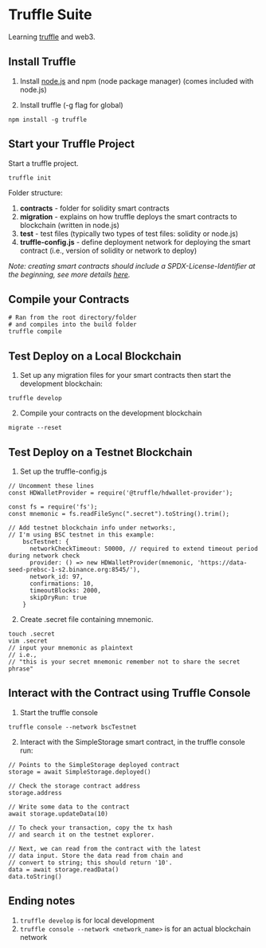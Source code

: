 # Truffle Suite

Learning [truffle](https://trufflesuite.com/) and web3.

## Install Truffle

1. Install [node.js](https://nodejs.org/en/download/) and npm (node package manager) (comes included with node.js)

2. Install truffle (-g flag for global)

```
npm install -g truffle
```

## Start your Truffle Project

Start a truffle project.

```
truffle init
```

Folder structure:

1. **contracts** - folder for solidity smart contracts
2. **migration** - explains on how truffle deploys the smart contracts to blockchain (written in node.js)
3. **test** - test files (typically two types of test files: solidity or node.js)
4. **truffle-config.js** - define deployment network for deploying the smart contract (i.e., version of solidity or network to deploy)

_Note: creating smart contracts should include a SPDX-License-Identifier at the beginning, see more details [here](https://docs.soliditylang.org/en/v0.6.8/layout-of-source-files.html)._

## Compile your Contracts

```
# Ran from the root directory/folder
# and compiles into the build folder
truffle compile
```

## Test Deploy on a Local Blockchain

1. Set up any migration files for your smart contracts then start the development blockchain:

```
truffle develop
```

2. Compile your contracts on the development blockchain

```
migrate --reset
```

## Test Deploy on a Testnet Blockchain

1. Set up the truffle-config.js

```
// Uncomment these lines
const HDWalletProvider = require('@truffle/hdwallet-provider');

const fs = require('fs');
const mnemonic = fs.readFileSync(".secret").toString().trim();

// Add testnet blockchain info under networks:,
// I'm using BSC testnet in this example:
    bscTestnet: {
      networkCheckTimeout: 50000, // required to extend timeout period during network check
      provider: () => new HDWalletProvider(mnemonic, 'https://data-seed-prebsc-1-s2.binance.org:8545/'),
      network_id: 97,
      confirmations: 10,
      timeoutBlocks: 2000,
      skipDryRun: true
    }

```

2. Create .secret file containing mnemonic.

```
touch .secret
vim .secret
// input your mnemonic as plaintext
// i.e.,
// "this is your secret mnemonic remember not to share the secret phrase"
```

## Interact with the Contract using Truffle Console

1. Start the truffle console

```
truffle console --network bscTestnet
```

2. Interact with the SimpleStorage smart contract, in the truffle console run:

```
// Points to the SimpleStorage deployed contract
storage = await SimpleStorage.deployed()

// Check the storage contract address
storage.address

// Write some data to the contract
await storage.updateData(10)

// To check your transaction, copy the tx hash
// and search it on the testnet explorer.

// Next, we can read from the contract with the latest
// data input. Store the data read from chain and
// convert to string; this should return '10'.
data = await storage.readData()
data.toString()
```

## Ending notes

1. `truffle develop` is for local development
2. `truffle console --network <network_name>` is for an actual blockchain network
